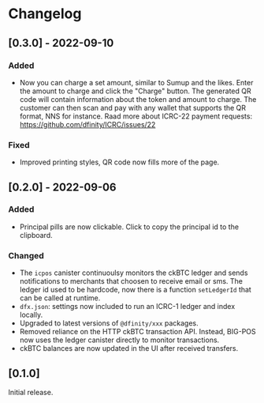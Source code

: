 # Changelog

## [0.3.0] - 2022-09-10

### Added

- Now you can charge a set amount, similar to Sumup and the likes. Enter the amount to charge and click the "Charge" button. The generated QR code will contain information about the token and amount to charge. The customer can then scan and pay with any wallet that supports the QR format, NNS for instance. Raad more about ICRC-22 payment requests: https://github.com/dfinity/ICRC/issues/22

### Fixed

- Improved printing styles, QR code now fills more of the page.

## [0.2.0] - 2022-09-06

### Added

- Principal pills are now clickable. Click to copy the principal id to the clipboard.

### Changed

- The `icpos` canister continuoulsy monitors the ckBTC ledger and sends notifications to merchants that choosen to receive email or sms. The ledger id used to be hardcode, now there is a function `setLedgerId` that can be called at runtime.
- `dfx.json`: settings now included to run an ICRC-1 ledger and index locally.
- Upgraded to latest versions of `@dfinity/xxx` packages.
- Removed reliance on the HTTP ckBTC transaction API. Instead, BIG-POS now uses the ledger canister directly to monitor transactions.
- ckBTC balances are now updated in the UI after received transfers.

## [0.1.0]

Initial release.
